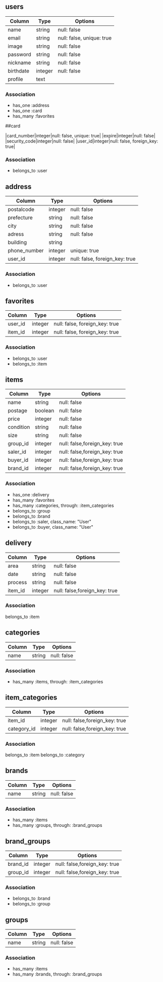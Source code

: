 ## users

|Column|Type|Options|
|------|----|-------|
|name|string|null: false|
|email|string|null: false, unique: true|
|image|string|null: false|
|password|string|null: false|
|nickname|string|null: false|
|birthdate|integer|null: false|
|profile|text| |



### Association

- has_one :address
- has_one :card
- has_many :favorites



##card

|card_number|integer|null: false, unique: true|
|expire|integer|null: false|
|security_code|integer|null: false|
|user_id|integer|null: false, foreign_key: true|

### Association

- belongs_to :user



## address

|Column|Type|Options|
|------|----|-------|
|postalcode|integer|null: false|
|prefecture|string|null: false|
|city|string|null: false|
|adress|string|null: false|
|building|string| |
|phone_number|integer|unique: true|
|user_id|integer|null: false, foreign_key: true|


### Association

- belongs_to :user



## favorites

|Column|Type|Options|
|------|----|-------|
|user_id|integer|null: false, foreign_key: true|
|item_id|integer|null: false, foreign_key: true|


### Association

- belongs_to :user
- belongs_to :item



## items

|Column|Type|Options|
|------|----|-------|
|name|string|null: false|
|postage|boolean|null: false|
|price|integer|null: false|
|condition|string|null: false|
|size|string|null: false|
|group_id|integer|null: false,foreign_key: true|
|saler_id|integer|null: false,foreign_key: true|
|buyer_id|integer|null: false,foreign_key: true|
|brand_id|integer|null: false,foreign_key: true|



### Association

- has_one :delivery
- has_many :favorites
- has_many :categories, through: :item_categories
- belongs_to :group
- belongs_to :brand
- belongs_to :saler, class_name: "User"
- belongs_to :buyer, class_name: "User"



## delivery

|Column|Type|Options|
|------|----|-------|
|area|string|null: false|
|date|string|null: false|
|process|string|null: false|
|item_id|integer|null: false,foreign_key: true|

### Association

belongs_to :item



## categories

|Column|Type|Options|
|------|----|-------|
|name|string|null: false|


### Association

- has_many :items, through: :item_categories



## item_categories

Column|Type|Options|
|------|----|-------|
|item_id|integer|null: false,foreign_key: true|
|category_id|integer|null: false,foreign_key: true|


### Association

belongs_to :item
belongs_to :category



## brands

|Column|Type|Options|
|------|----|-------|
|name|string|null: false|


### Association

- has_many :items
- has_many :groups, through: :brand_groups



## brand_groups

Column|Type|Options|
|------|----|-------|
|brand_id|integer|null: false,foreign_key: true|
|group_id|integer|null: false,foreign_key: true|


### Association

- belongs_to :brand
- belongs_to :group



## groups

Column|Type|Options|
|------|----|-------|
|name|string|null: false|


### Association

- has_many :items
- has_many :brands, through: :brand_groups





